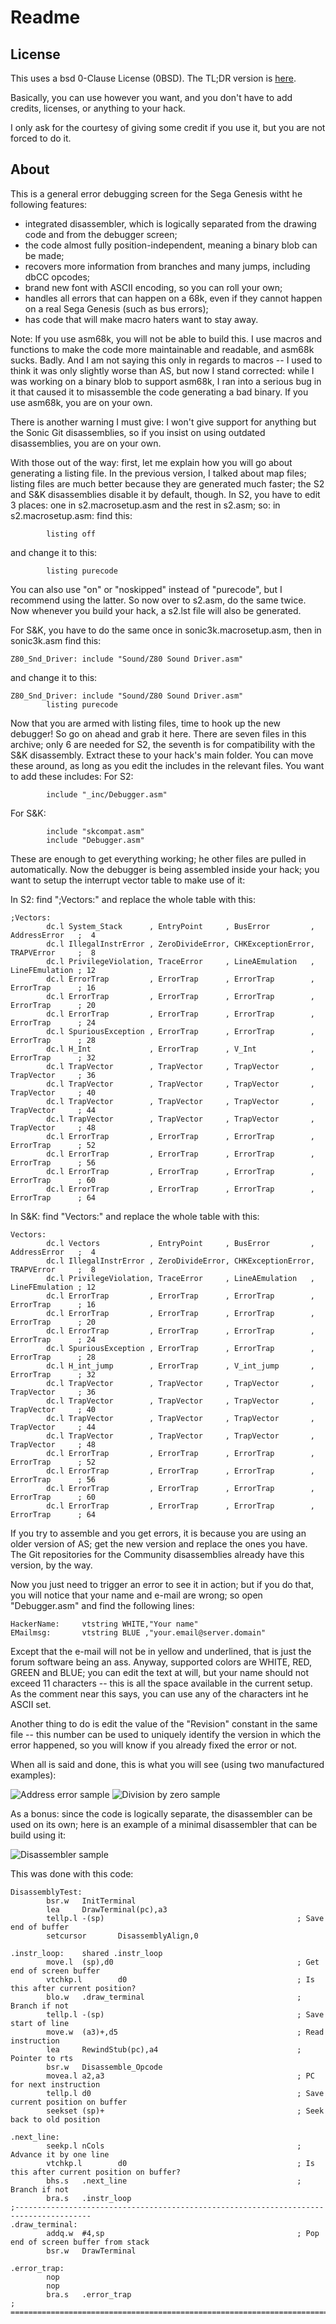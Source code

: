 # Readme

## License

This uses a bsd 0-Clause License (0BSD). The TL;DR version is [here](https://tldrlegal.com/license/bsd-0-clause-license).

Basically, you can use however you want, and you don't have to add credits, licenses, or anything to your hack.

I only ask for the courtesy of giving some credit if you use it, but you are not forced to do it.

## About

This is a general error debugging screen for the Sega Genesis witht he following features:

- integrated disassembler, which is logically separated from the drawing code and from the debugger screen;
- the code almost fully position-independent, meaning a binary blob can be made;
- recovers more information from branches and many jumps, including dbCC opcodes;
- brand new font with ASCII encoding, so you can roll your own;
- handles all errors that can happen on a 68k, even if they cannot happen on a real Sega Genesis (such as bus errors);
- has code that will make macro haters want to stay away.

Note: If you use asm68k, you will not be able to build this. I use macros and functions to make the code more maintainable and readable, and asm68k sucks. Badly. And I am not saying this only in regards to macros -- I used to think it was only slightly worse than AS, but now I stand corrected: while I was working on a binary blob to support asm68k, I ran into a serious bug in it that caused it to misassemble the code generating a bad binary. If you use asm68k, you are on your own.

There is another warning I must give: I won't give support for anything but the Sonic Git disassemblies, so if you insist on using outdated disassemblies, you are on your own.

With those out of the way: first, let me explain how you will go about generating a listing file. In the previous version, I talked about map files; listing files are much better because they are generated much faster; the S2 and S&K disassemblies disable it by default, though. In S2, you have to edit 3 places: one in s2.macrosetup.asm and the rest in s2.asm; so:
in s2.macrosetup.asm: find this:

```m68k
        listing off
```

and change it to this:

```m68k
        listing purecode
```

You can also use "on" or "noskipped" instead of "purecode", but I recommend using the latter. So now over to s2.asm, do the same twice. Now whenever you build your hack, a s2.lst file will also be generated.

For S&K, you have to do the same once in sonic3k.macrosetup.asm, then in sonic3k.asm find this:

```m68k
Z80_Snd_Driver: include "Sound/Z80 Sound Driver.asm"
```

and change it to this:

```m68k
Z80_Snd_Driver: include "Sound/Z80 Sound Driver.asm"
        listing purecode
```

Now that you are armed with listing files, time to hook up the new debugger! So go on ahead and grab it here. There are seven files in this archive; only 6 are needed for S2, the seventh is for compatibility with the S&K disassembly. Extract these to your hack's main folder. You can move these around, as long as you edit the includes in the relevant files. You want to add these includes:
For S2:

```m68k
        include "_inc/Debugger.asm"
```

For S&K:

```m68k
        include "skcompat.asm"
        include "Debugger.asm"
```

These are enough to get everything working; he other files are pulled in automatically. Now the debugger is being assembled inside your hack; you want to setup the interrupt vector table to make use of it:

In S2: find ";Vectors:" and replace the whole table with this:

```m68k
;Vectors:
        dc.l System_Stack      , EntryPoint     , BusError         , AddressError   ;  4
        dc.l IllegalInstrError , ZeroDivideError, CHKExceptionError, TRAPVError     ;  8
        dc.l PrivilegeViolation, TraceError     , LineAEmulation   , LineFEmulation ; 12
        dc.l ErrorTrap         , ErrorTrap      , ErrorTrap        , ErrorTrap      ; 16
        dc.l ErrorTrap         , ErrorTrap      , ErrorTrap        , ErrorTrap      ; 20
        dc.l ErrorTrap         , ErrorTrap      , ErrorTrap        , ErrorTrap      ; 24
        dc.l SpuriousException , ErrorTrap      , ErrorTrap        , ErrorTrap      ; 28
        dc.l H_Int             , ErrorTrap      , V_Int            , ErrorTrap      ; 32
        dc.l TrapVector        , TrapVector     , TrapVector       , TrapVector     ; 36
        dc.l TrapVector        , TrapVector     , TrapVector       , TrapVector     ; 40
        dc.l TrapVector        , TrapVector     , TrapVector       , TrapVector     ; 44
        dc.l TrapVector        , TrapVector     , TrapVector       , TrapVector     ; 48
        dc.l ErrorTrap         , ErrorTrap      , ErrorTrap        , ErrorTrap      ; 52
        dc.l ErrorTrap         , ErrorTrap      , ErrorTrap        , ErrorTrap      ; 56
        dc.l ErrorTrap         , ErrorTrap      , ErrorTrap        , ErrorTrap      ; 60
        dc.l ErrorTrap         , ErrorTrap      , ErrorTrap        , ErrorTrap      ; 64
```

In S&K: find "Vectors:" and replace the whole table with this:

```m68k
Vectors:
        dc.l Vectors           , EntryPoint     , BusError         , AddressError   ;  4
        dc.l IllegalInstrError , ZeroDivideError, CHKExceptionError, TRAPVError     ;  8
        dc.l PrivilegeViolation, TraceError     , LineAEmulation   , LineFEmulation ; 12
        dc.l ErrorTrap         , ErrorTrap      , ErrorTrap        , ErrorTrap      ; 16
        dc.l ErrorTrap         , ErrorTrap      , ErrorTrap        , ErrorTrap      ; 20
        dc.l ErrorTrap         , ErrorTrap      , ErrorTrap        , ErrorTrap      ; 24
        dc.l SpuriousException , ErrorTrap      , ErrorTrap        , ErrorTrap      ; 28
        dc.l H_int_jump        , ErrorTrap      , V_int_jump       , ErrorTrap      ; 32
        dc.l TrapVector        , TrapVector     , TrapVector       , TrapVector     ; 36
        dc.l TrapVector        , TrapVector     , TrapVector       , TrapVector     ; 40
        dc.l TrapVector        , TrapVector     , TrapVector       , TrapVector     ; 44
        dc.l TrapVector        , TrapVector     , TrapVector       , TrapVector     ; 48
        dc.l ErrorTrap         , ErrorTrap      , ErrorTrap        , ErrorTrap      ; 52
        dc.l ErrorTrap         , ErrorTrap      , ErrorTrap        , ErrorTrap      ; 56
        dc.l ErrorTrap         , ErrorTrap      , ErrorTrap        , ErrorTrap      ; 60
        dc.l ErrorTrap         , ErrorTrap      , ErrorTrap        , ErrorTrap      ; 64
```

If you try to assemble and you get errors, it is because you are using an older version of AS; get the new version and replace the ones you have. The Git repositories for the Community disassemblies already have this version, by the way.

Now you just need to trigger an error to see it in action; but if you do that, you will notice that your name and e-mail are wrong; so open "Debugger.asm" and find the following lines:

```m68k
HackerName:     vtstring WHITE,"Your name"
EMailmsg:       vtstring BLUE ,"your.email@server.domain"
```

Except that the e-mail will not be in yellow and underlined, that is just the forum software being an ass. Anyway, supported colors are WHITE, RED, GREEN and BLUE; you can edit the text at will, but your name should not exceed 11 characters -- this is all the space available in the current setup. As the comment near this says, you can use any of the characters int he ASCII set.

Another thing to do is edit the value of the "Revision" constant in the same file -- this number can be used to uniquely identify the version in which the error happened, so you will know if you already fixed the error or not.

When all is said and done, this is what you will see (using two manufactured examples):

![Address error sample](img/address-error.png) ![Division by zero sample](img/div-by-zero.png)

As a bonus: since the code is logically separate, the disassembler can be used on its own; here is an example of a minimal disassembler that can be build using it:

![Disassembler sample](img/disassembler-test.png)

This was done with this code:

```m68k
DisassemblyTest:
        bsr.w   InitTerminal
        lea     DrawTerminal(pc),a3
        tellp.l -(sp)                                           ; Save end of buffer
        setcursor       DisassemblyAlign,0

.instr_loop:    shared .instr_loop
        move.l  (sp),d0                                         ; Get end of screen buffer
        vtchkp.l        d0                                      ; Is this after current position?
        blo.w   .draw_terminal                                  ; Branch if not
        tellp.l -(sp)                                           ; Save start of line
        move.w  (a3)+,d5                                        ; Read instruction
        lea     RewindStub(pc),a4                               ; Pointer to rts
        bsr.w   Disassemble_Opcode
        movea.l a2,a3                                           ; PC for next instruction
        tellp.l d0                                              ; Save current position on buffer
        seekset (sp)+                                           ; Seek back to old position

.next_line:
        seekp.l nCols                                           ; Advance it by one line
        vtchkp.l        d0                                      ; Is this after current position on buffer?
        bhs.s   .next_line                                      ; Branch if not
        bra.s   .instr_loop
;---------------------------------------------------------------------------------------
.draw_terminal:
        addq.w  #4,sp                                           ; Pop end of screen buffer from stack
        bsr.w   DrawTerminal

.error_trap:
        nop
        nop
        bra.s   .error_trap
; ===========================================================================
```
